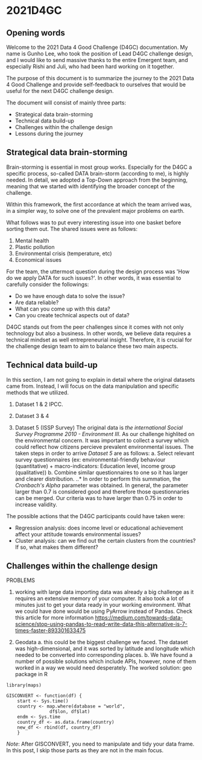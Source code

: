 # 2021D4GC

## Opening words
Welcome to the 2021 Data 4 Good Challenge (D4GC) documentation. My name is Gunho Lee, who took the position of Lead D4GC challenge design, and I would like to send massive thanks to the entire Emergent team, and especially Rishi and Juli, who had been hard working on it together.

The purpose of this document is to summarize the journey to the 2021 Data 4 Good Challenge and provide self-feedback to ourselves that would be useful for the next D4GC challenge design.

The document will consist of mainly three parts:
- Strategical data brain-storming
- Technical data build-up
- Challenges within the challenge design
- Lessons during the journey

## Strategical data brain-storming
Brain-storming is essential in most group works. Especially for the D4GC a specific process, so-called DATA brain-storm (according to me), is highly needed. In detail, we adopted a Top-Down approach from the beginning, meaning that we started with identifying the broader concept of the challenge.

Within this framework, the first accordance at which the team arrived was, in a simpler way, to solve one of the prevalent major problems on earth.

What follows was to put every interesting issue into one basket before sorting them out. The shared issues were as follows:  
1. Mental health
2. Plastic pollution
3. Environmental crisis (temperature, etc)
4. Economical issues

For the team, the uttermost question during the design process was 'How do we apply DATA for such issues?'. In other words, it was essential to carefully consider the followings:  
- Do we have enough data to solve the issue?
- Are data reliable?
- What can you come up with this data?
- Can you create technical aspects out of data?

D4GC stands out from the peer challenges since it comes with not only technology but also a business. In other words, we believe data requires a technical mindset as well entrepreneurial insight. Therefore, it is crucial for the challenge design team to aim to balance these two main aspects. 

## Technical data build-up
In this section, I am not going to explain in detail where the original datasets came from. Instead, I will focus on the data manipulation and specific methods that we utilized.

1. Dataset 1 & 2
IPCC. 

2. Dataset 3 & 4

3. Dataset 5 (ISSP Survey)
The original data is *the international Social Survey Programme 2010 - Environment III*. As our challenge highlited on the environmental concern. It was important to collect a survey which could reflect how citizens percieve prevalent environmental issues. The taken steps in order to arrive *Dataset 5* are as follows:
a. Select relevant survey questionnaires (ex: environmental-friendly behaviour (quantitative) + macro-indicators: Education level, income group (qualitative))
b. Combine similar questionnaires to one so it has larger and clearer distribution.
..* In order to perform this summation, the *Cronbach's Alpha* parameter was obtained. In general, the parameter larger than 0.7 is considered good and therefore those questionnaries can be merged. Our criteria was to have larger than 0.75 in order to increase validity.  

The possible actions that the D4GC participants could have taken were:
- Regression analysis: does income level or educational achievement affect your attitude towards environmental issues?
- Cluster analysis: can we find out the certain clusters from the countries? If so, what makes them different?

## Challenges within the challenge design
PROBLEMS  
1. working with large data importing data was already a big challenge as it requires an extensive memory of your computer. It also took a lot of minutes just to get your data ready in your working environment. What we could have done would be using PyArrow instead of Pandas. Check this article for more information https://medium.com/towards-data-science/stop-using-pandas-to-read-write-data-this-alternative-is-7-times-faster-893301633475
		
2. Geodata
a. this could be the biggest challenge we faced. The dataset was high-dimensional, and it was sorted by latitude and longitude which needed to be converted into corresponding places. 
b. We have found a number of possible solutions which include APIs, however, none of them worked in a way we would need desperately.
The worked solution: geo package in R 

```
library(maps)

GISCONVERT <- function(df) {
  	start <- Sys.time()
  	country <- map.where(database = "world",
            	df$lon, df$lat)
  	endm <- Sys.time
  	country_df <- as.data.frame(country)
  	new_df <- rbind(df, country_df)
	}
```
*Note*: After GISCONVERT, you need to manipulate and tidy your data frame. In this post, I skip those parts as they are not in the main focus.
